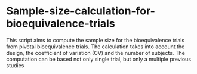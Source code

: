 # Sample-size-calculation-for-bioequivalence-trials
This script aims to compute the sample size for the bioequivalence trials from pivotal bioequivalence trials.
The calculation takes into account the design, the coefficient of variation (CV) and the number of subjects.
The computation can be based not only single trial, but only a multiple previous studies 
